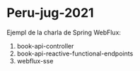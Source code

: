 # Peru-jug-2021

Ejempl de la charla de Spring WebFlux:
1) book-api-controller
2) book-api-reactive-functional-endpoints
3) webflux-sse
